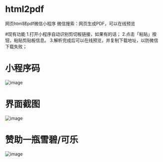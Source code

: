 # html2pdf
网页html转pdf微信小程序
微信搜索：网页生成PDF，可以在线预览

#现有功能
1.打开小程序自动识别剪切板链接，如果有的话；
2.点击「粘贴」按钮，粘贴剪贴板信息。
3.解析完成后可以在线预览，并复制下载地址，以防微信下载失败；


# 小程序码
![image](https://user-images.githubusercontent.com/72783438/126447084-023e0a34-8f45-46fc-82dc-6b8624f78491.png)


# 界面截图
![image](https://user-images.githubusercontent.com/72783438/126447096-1968c400-35f2-4dae-acb2-ad7db28fa4c5.png)


# 赞助一瓶雪碧/可乐
![image](https://user-images.githubusercontent.com/72783438/126447148-18a8b3b5-540c-43cd-aee1-3835acc44fbe.png)
